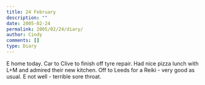 ```yaml
---
title: 24 February
description: ""
date: 2005-02-24
permalink: 2005/02/24/diary/
author: Cindy
comments: []
type: Diary
---
```


E home today. Car to Clive to finish off tyre repair. Had nice pizza lunch with L+M and admired their new kitchen. Off to Leeds for a Reiki - very good as usual. E not well - terrible sore throat.
